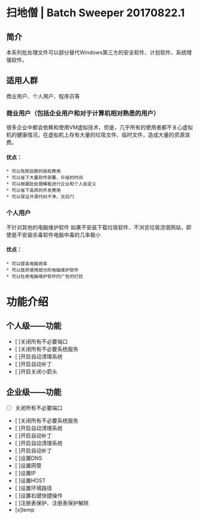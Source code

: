 # 扫地僧 | Batch Sweeper 20170822.1

## 简介
本系列批处理文件可以部分替代Windows第三方的安全软件、计划软件、系统增强软件。

## 适用人群
商业用户、个人用户、程序员等

### 商业用户（包括企业用户和对于计算机相对熟悉的用户）
很多企业中都会依赖和使用VM虚拟技术，但是，几乎所有的使用者都不关心虚拟机的健康情况，在虚拟机上存有大量的垃圾文件、临时文件，造成大量的资源浪费。

#### 优点：
    * 可以免除巨额的授权费用
    * 可以省下大量软件部署、升级的时间
    * 可以根据批处理模板进行企业和个人自定义
    * 可以省下高昂的开发费用
    * 可以保证开源代码干净、无后门
    
### 个人用户
不针对其他的电脑维护软件
如果不安装下载垃圾软件、不浏览垃圾流氓网站，即使是不安装杀毒软件电脑中毒的几率极小

#### 优点：    
    * 可以提高电脑效率
    * 可以放弃使用部分的电脑维护软件
    * 可以杜绝电脑维护软件的广告的打扰
    
# 功能介绍
## 个人级——功能
- [ ]关闭所有不必要端口 
- [ ]关闭所有不必要系统服务
- [ ]开启自动清理系统
- [ ]开启自动补丁
- [ ]开启关闭小箭头

## 企业级——功能
- [ ] 关闭所有不必要端口
- [ ]关闭所有不必要系统服务
- [ ]开启自动清理系统
- [ ]开启自动补丁
- [ ]开启自动清理系统
- [ ]开启自动补丁
- [ ]设置DNS
- [ ]设置网管
- [ ]设置IP
- [ ]设置HOST
- [ ]设置环境路径
- [ ]设置右键快捷操作
- [ ]注册表保护、注册表保护解除
- [x]temp 

